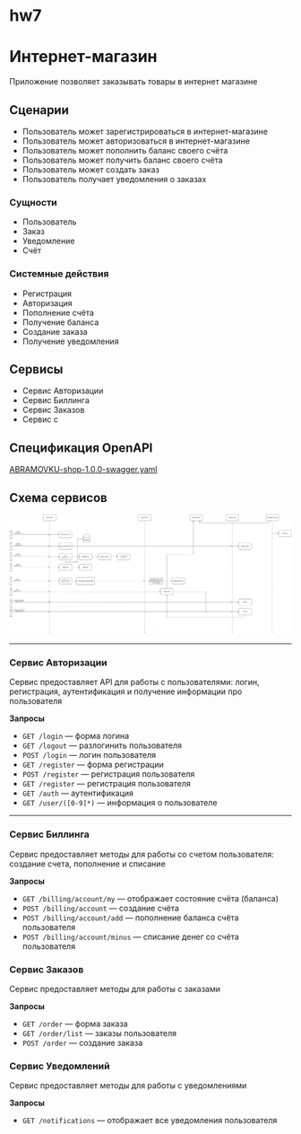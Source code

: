 # hw7
# Интернет-магазин

Приложение позволяет заказывать товары в интернет магазине

## Сценарии

- Пользователь может зарегистрироваться в интернет-магазине
- Пользователь может авторизоваться в интернет-магазине
- Пользователь может пополнить баланс своего счёта
- Пользователь может получить баланс своего счёта
- Пользователь может создать заказ
- Пользователь получает уведомления о заказах

### Сущности

- Пользователь
- Заказ
- Уведомление
- Счёт

### Системные действия

- Регистрация
- Авторизация
- Пополнение счёта
- Получение баланса
- Создание заказа
- Получение уведомления

## Сервисы

- Сервис Авторизации
- Сервис Биллинга
- Сервис Заказов
- Сервис с

## Спецификация OpenAPI

[ABRAMOVKU-shop-1.0.0-swagger.yaml](ABRAMOVKU-shop-1.0.0-swagger.yaml)
## Схема сервисов

![](img/scheme.png)

---
### Сервис Авторизации

Сервис предоставляет API для работы с пользователями: логин, регистрация, аутентификация и получение информации про пользователя

**Запросы**

- `GET /login` — форма логина
- `GET /logout` — разлогинить пользователя
- `POST /login` — логин пользователя
- `GET /register` — форма регистрации
- `POST /register` — регистрация пользователя
- `GET /register` — регистрация пользователя
- `GET /auth` — аутентификация
- `GET /user/([0-9]*)` — информация о пользователе
---
### Сервис Биллинга

Сервис предоставляет методы для работы со счетом пользователя: создание счета, пополнение и списание

**Запросы**

- `GET /billing/account/my` — отображает состояние счёта (баланса)
- `POST /billing/account` — создание счёта
- `POST /billing/account/add` — пополнение баланса счёта пользователя
- `POST /billing/account/minus` — списание денег со счёта пользователя

### Сервис Заказов

Сервис предоставляет методы для работы с заказами

**Запросы**

- `GET /order` — форма заказа
- `GET /order/list` — заказы пользователя
- `POST /order` — создание заказа

### Сервис Уведомлений

Сервис предоставляет методы для работы с уведомлениями

**Запросы**

- `GET /notifications` — отображает все уведомления пользователя


